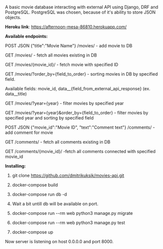 A basic movie database interacting with external API using Django, DRF and PostgreSQL.
PostgreSQL was chosen, because of it's ability to store JSON objects.

**Heroku link**: https://afternoon-mesa-86810.herokuapp.com/

**Available endpoints:**

POST JSON {"title":"Movie Name"}  /movies/ - add movie to DB 

GET /movies/ - fetch all movies existing in DB

GET /movies/{movie_id}/ - fetch movie with specified ID

GET /movies/?order_by={field_to_order} - sorting movies in DB by specified field. 

Available fields: movie_id, data__{field_from_external_api_response} (ex. data__title)

GET /movies/?year={year} - filter movies by specified year

GET /movies/?year={year}&order_by={field_to_order} - filter movies by specified year and sorting by specified field 

POST JSON {"movie_id":"Movie ID", "text":"Comment text"}  /comments/ - add comment for movie

GET /comments/ - fetch all comments existing in DB

GET /comments/{movie_id}/ -fetch all comments connected with specified movie_id

**Installing:**

1. git clone https://github.com/dmitrikuksik/movies-api.git

2. docker-compose build

3. docker-compose run db -d

5. Wait a bit untill db will be available on port.

4. docker-compose run --rm web python3 manage.py migrate

5. docker-compose run --rm web python3 manage.py test

6. docker-compose up

Now server is listening on host 0.0.0.0 and port 8000.
